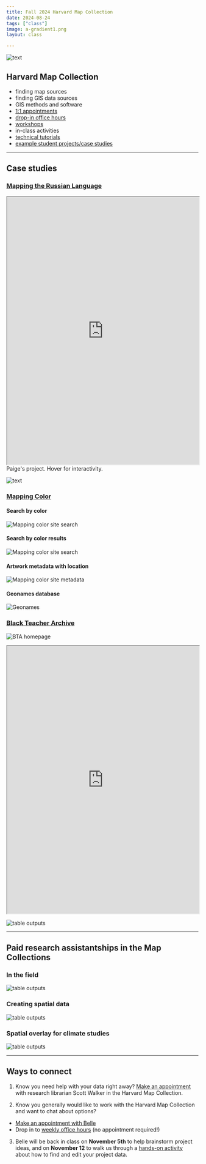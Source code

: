 ```yaml
---
title: Fall 2024 Harvard Map Collection 
date: 2024-08-24
tags: ["class"]
image: a-gradient1.png
layout: class

---
```



![text](../../../media/map-collection-directions.png)

## Harvard Map Collection

- finding map sources
- finding GIS data sources
- GIS methods and software
- [1:1 appointments](https://library.harvard.edu/libraries/harvard-map-collection)
- [drop-in office hours](https://libcal.library.harvard.edu/calendar/main?t=d&q=gis&cid=15049&cal=15049&inc=0)
- [workshops](https://libcal.library.harvard.edu/calendar/main?t=d&q=gis&cid=15049&cal=15049&inc=0)
- in-class activities
- [technical tutorials](https://mapping.share.library.harvard.edu/)
- [example student projects/case studies](https://mapping.share.library.harvard.edu/tags/news/)

*** 

## Case studies
### [Mapping the Russian Language](https://mapping.share.library.harvard.edu/posts/russian-language/)


<iframe width="100%" height="700" src="https://eelegiap.github.io/russophonemap/index.html" title="Paige's project" ></iframe>
<figcaption class="append">Paige's project. Hover for interactivity.</figcaption>

![text](../../../media/plquote.png)

### [Mapping Color](https://mappingcolor.fas.harvard.edu/)

#### Search by color
![Mapping color site search](../../../media/color1.png)

#### Search by color results
![Mapping color site search](../../../media/color-results.png)

#### Artwork metadata with location

![Mapping color site metadata](../../../media/color3.png)

#### Geonames database

![Geonames](../../../media/geonames-india.png)

### [Black Teacher Archive](https://curiosity.lib.harvard.edu/black-teacher-archive)

![BTA homepage](../../../media/bta-curio.png)

<iframe width="100%" height="700" src="https://iiif.lib.harvard.edu/manifests/view/drs:495175316$13i" title="Russian Atlas" ></iframe>

![table outputs](../../../media/geonames-gpt.png)

***

## Paid research assistantships in the Map Collections

### In the field

![table outputs](../../../media/ha1.png)

### Creating spatial data
![table outputs](../../../media/ha2.png)

### Spatial overlay for climate studies
![table outputs](../../../media/ha3.png)

***

## Ways to connect

1. Know you need help with your data right away? [Make an appointment]((https://library.harvard.edu/libraries/harvard-map-collection)) with research librarian Scott Walker in the Harvard Map Collection.

2. Know you generally would like to work with the Harvard Map Collection and want to chat about options?
- [Make an appointment with Belle](https://library.harvard.edu/staff/belle-lipton)
- Drop in to [weekly office hours]((https://libcal.library.harvard.edu/calendar/main?t=d&q=gis&cid=15049&cal=15049&inc=0)) (no appointment required!)

3. Belle will be back in class on **November 5th** to help brainstorm project ideas, and on **November 12** to walk us through a [hands-on activity](https://mapping.share.library.harvard.edu/resources/finding-data/in-class-activity/) about how to find and edit your project data. 

